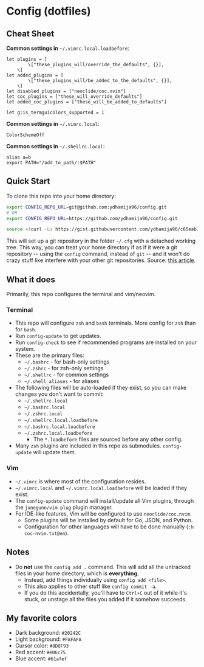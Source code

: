 # Config (dotfiles)

## Cheat Sheet

**Common settings in** `~/.vimrc.local.loadbefore`:
```
let plugins = [
        \["these_plugins_will/override_the_defaults", {}],
    \]
let added_plugins = [
        \["these_plugins_will/be_added_to_the_defaults", {}],
    \]
let disabled_plugins = ["neoclide/coc.nvim"]
let coc_plugins = ["these_will_override_defaults"]
let added_coc_plugins = ["these_will_be_added_to_defaults"]

let g:is_termguicolors_supported = 1
```

**Common settings in** `~/.vimrc.local`:
```
ColorSchemeOff
```

**Common settings in** `~/.shellrc.local`:
```
alias a=b
export PATH="/add_to_path/:$PATH"
```

## Quick Start

To clone this repo into your home directory:

```bash
export CONFIG_REPO_URL=git@github.com:ydhamija96/config.git
# OR
export CONFIG_REPO_URL=https://github.com/ydhamija96/config.git

source <(curl -Ls https://gist.githubusercontent.com/ydhamija96/c65eab14d4bfc62f2d3dd490b7f082d5/raw/8fafb174bab823f279eb882b28e67718b1ae9213/run.sh)
```

This will set up a git repository in the folder `~/.cfg` with a detached working tree. This way, you can treat your home directory if as if it were a git repository -- using the `config` command, instead of `git` -- and it won't do crazy stuff like interfere with your other git repositories. Source: [this article](https://developer.atlassian.com/blog/2016/02/best-way-to-store-dotfiles-git-bare-repo/).

## What it does

Primarily, this repo configures the terminal and vim/neovim.

### Terminal

- This repo will configure `zsh` and `bash` terminals. More config for `zsh` than for `bash`.
- Run `config-update` to get updates.
- Run `config-check` to see if recommended programs are installed on your system.
- These are the primary files:
    - `~/.bashrc` - for bash-only settings
    - `~/.zshrc` - for zsh-only settings
    - `~/.shellrc` - for common settings
    - `~/.shell_aliases` - for aliases
- The following files will be auto-loaded if they exist, so you can make changes you don't want to commit:
    - `~/.shellrc.local`
    - `~/.bashrc.local`
    - `~/.zshrc.local`
    - `~/.shellrc.local.loadbefore`
    - `~/.bashrc.local.loadbefore`
    - `~/.zshrc.local.loadbefore`
        - The `*.loadbefore` files are sourced before any other config.
- Many `zsh` plugins are included in this repo as submodules. `config-update` will update them.

### Vim

- `~/.vimrc` is where most of the configuration resides.
- `~/.vimrc.local` and `~/.vimrc.local.loadbefore` will be loaded if they exist.
- The `config-update` command will install/update all Vim plugins, through the `junegunn/vim-plug` plugin manager.
- For IDE-like features, Vim will be configured to use `neoclide/coc.nvim`.
    - Some plugins will be installed by default for Go, JSON, and Python.
    - Configuration for other languages will have to be done manually (`:h coc-nvim.txt@en`).

## Notes

- Do **not** use the `config add .` command. This will add all the untracked files in your home directory, which is **everything**.
    - Instead, add things individually using `config add <file>`.
    - This also applies to other stuff like `config commit -a`.
    - If you do this accidentally, you'll have to `Ctrl+C` out of it while it's stuck, or unstage all the files you added if it somehow succeeds.

## My favorite colors
- Dark background: `#20242C`
- Light background: `#FAFAFA`
- Cursor color: `#8D8F93`
- Red accent: `#e06c75`
- Blue accent: `#61afef`
